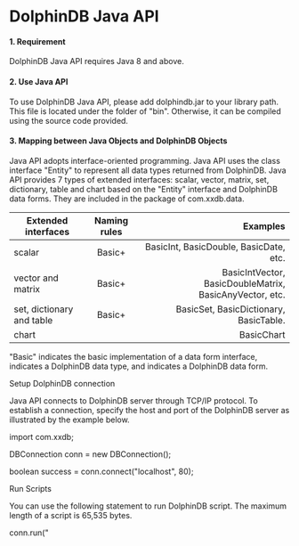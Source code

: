 # DolphinDB Java API

#### 1. Requirement

DolphinDB Java API requires Java 8 and above.

#### 2. Use Java API

To use DolphinDB Java API, please add dolphindb.jar to your library path. This file is located under the folder of "bin". Otherwise, it can be compiled using the source code provided.



#### 3. Mapping between Java Objects and DolphinDB Objects


Java API adopts interface-oriented programming. Java API uses the class interface "Entity" to represent all data types returned from DolphinDB. Java API provides 7 types of extended interfaces: scalar, vector, matrix, set, dictionary, table and chart based on the "Entity" interface and DolphinDB data forms. They are included in the package of com.xxdb.data.

| Extended interfaces        | Naming rules           | Examples  |
| ------------- |:-------------:| -----:|
| scalar      |Basic+<DataType> | BasicInt, BasicDouble, BasicDate, etc.|
| vector and matrix |Basic+<DataForm> | BasicIntVector, BasicDoubleMatrix, BasicAnyVector, etc.|
| set, dictionary and table |Basic+<DataForm>  |BasicSet, BasicDictionary, BasicTable. |
| chart | |BasicChart
       
      
"Basic" indicates the basic implementation of a data form interface, <DataType> indicates a DolphinDB data type, and <DataForm> indicates a DolphinDB data form.





Setup DolphinDB connection



Java API connects to DolphinDB server through TCP/IP protocol. To establish a connection, specify the host and port of the DolphinDB server as illustrated by the example below.



import com.xxdb;

       

DBConnection conn = new DBConnection();

boolean success = conn.connect("localhost", 80);





Run Scripts



You can use the following statement to run DolphinDB script. The maximum length of a script is 65,535 bytes.



conn.run("<SCRIPT>");



If the script contains a statement, it will return a data object. If the script contains multiple statements, it will return the last object that they generate. If the script contains errors or if network issues occur, it will throw an IOException.



Vector



In the example below, the DolphinDB script "rand(`IBM`MSFT`GOOG`BIDU, 10)" returns the Java object BasicStringVector. The method vector.rows() indicates the size of the vector. To access an element in a vector, use the method vector.getString(index).


public void testStringVector() throws IOException{

BasicStringVector vector = (BasicStringVector)conn.run("rand(`IBM`MSFT`GOOG`BIDU, 10)");

       int size = vector.rows();

       System.out.println("size: "+size);

       for(int i=0; i<size; ++i)

               System.out.println(vector.getString(i));

}



Similarly, you can work with a double vector or a tuple.



public void testDoubleVector() throws IOException{

       BasicDoubleVector vector = (BasicDoubleVector)conn.run("rand(10.0, 10)");

       int size = vector.rows();

       System.out.println("size: "+size);

       for(int i=0; i<size; ++i)

               System.out.println(vector.getDouble(i));

}





public void testAnyVector() throws IOException{

       BasicAnyVector result = (BasicAnyVector)conn.run("[1, 2, [1,3,5],[0.9, [0.8]]]");

       System.out.println(result.getString());

}





Set



public void testSet() throws IOException{

               BasicSet result = (BasicSet)conn.run("set(1+3*1..100)");

               System.out.println(result.getString());

}

       

Matrix



To access an element from an integer matrix, use getInt(row, col). To get the number of rows or columns, use functions rows() and columns() respectively.



public void testIntMatrix() throws IOException {

       BasicIntMatrix matrix = (BasicIntMatrix)conn.run("1..6$3:2");

       System.out.println(matrix.getString());

}



Dictionary



To get all keys and values from a dictionary, use functions keys() and values() respectively. To look up a value in a dictionary, use the method get(key).


public void testDictionary() throws IOException{

       BasicDictionary dict = (BasicDictionary)conn.run("dict(1 2 3,`IBM`MSFT`GOOG)");

       //to print the corresponding value for key 1.        

      System.out.println(dict.get(new BasicInt(1)).getString());

}



Table



To get a table column, use method table.getColumn(index); to get column names, use method table.getColumnName(index); to get table column/row size, use table.columns()/table.rows().


public void testTable() throws IOException{

StringBuilder sb =new StringBuilder();

       sb.append("n=2000\n");                

      sb.append("syms=`IBM`C`MS`MSFT`JPM`ORCL\n");

       sb.append("mytrades=table(09:30:00+rand(18000,n) as timestamp,rand(syms, n) as sym, 10*(1+rand(100,n)) as qty,5.0+rand(100.0,n) as price)\n");

       sb.append("select qty,price from mytrades where sym=`IBM");

       BasicTable table = (BasicTable)conn.run(sb.toString());

       System.out.println(table.getString());

}



Null Object



To get a "NULL" object, you can execute the following script and then call method obj.getDataType()



public void testVoid() throws IOException{

       Entity obj = conn.run("NULL");

       System.out.println(obj.getDataType());

}





Run DolphinDB Functions



We can call either a DolphinDB built-in function or a user defined function. The example below passes a double vector to the server and calls the sum function.



public void testFunction() throws IOException{

       List<Entity> args = new ArrayList<Entity>(1);

       BasicDoubleVector vec = new BasicDoubleVector(3);

       vec.setDouble(0, 1.5);

       vec.setDouble(1, 2.5);

       vec.setDouble(2, 7);

       args.add(vec);

       Scalar result = (Scalar)conn.run("sum", args);

       System.out.println(result.getString());

}





Upload Objects to DolphinDB Server



We can upload a binary data object to a DolphinDB server and assign it to a variable for future use. The variable name can use 3 types of characters: letter, digit, and underscore. The first character must be a letter.



public void testFunction() throws IOException{

       List<Entity> args = new ArrayList<Entity>(1);

List<Entity> vars = new ArrayList<String>(1);

       BasicDoubleVector vec = new BasicDoubleVector(3);

       vec.setDouble(0, 1.5);

       vec.setDouble(1, 2.5);

       vec.setDouble(2, 7);

       args.add(vec);

      vars.add("a");

       conn.run(vars,args);

       Entity result = conn.run("accumulate(+,a)");

       System.out.println(result.getString());

}
